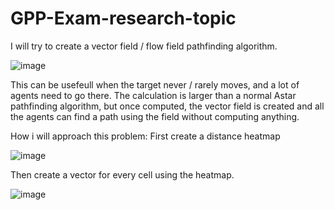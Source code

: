 # GPP-Exam-research-topic

I will try to create a vector field / flow field pathfinding algorithm.

![image](https://user-images.githubusercontent.com/95921047/209066811-861d3889-4ede-4782-af1f-c0c44a4b9c25.png)

This can be usefeull when the target never / rarely moves, and a lot of agents need to go there.
The calculation is larger than a normal Astar pathfinding algorithm, but once computed, the vector field is created and all the agents can find a path using the field without computing anything.




How i will approach this problem:
First create a distance heatmap

![image](https://user-images.githubusercontent.com/95921047/209067461-0bd8f538-add2-496d-9658-9fbbacaad785.png)

Then create a vector for every cell using the heatmap.

![image](https://user-images.githubusercontent.com/95921047/209067738-6549cffe-1434-4c63-8516-00d1eef93b5e.png)





